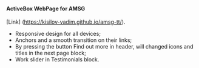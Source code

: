 #### ActiveBox WebPage for AMSG

[Link] (https://kisilov-vadim.github.io/amsg-tt/).

- Responsive design for all devices;
- Anchors and a smooth transition on their links; 
- By pressing the button Find out more in header, will changed icons and titles in the next page block; 
- Work slider in Testimonials block.  

